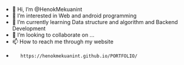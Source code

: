- 👋 Hi, I’m @HenokMekuanint
- 👀 I’m interested in Web and android programming
- 🌱 I’m currently learning Data structure and algorithm and Backend Development
- 💞️ I’m looking to collaborate on ...
- 📫 How to reach me through my website 
-        https://henokmekuanint.github.io/PORTFOLIO/

<!---
HenokMekuanint/HenokMekuanint is a ✨ special ✨ repository because its `README.md` (this file) appears on your GitHub profile.
You can click the Preview link to take a look at your changes.
--->
